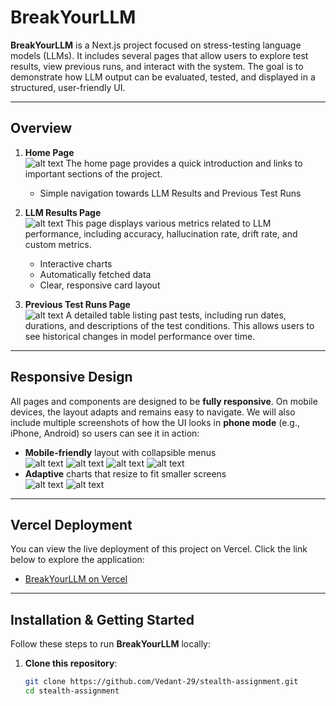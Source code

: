# BreakYourLLM

**BreakYourLLM** is a Next.js project focused on stress-testing language models (LLMs). It includes several pages that allow users to explore test results, view previous runs, and interact with the system. The goal is to demonstrate how LLM output can be evaluated, tested, and displayed in a structured, user-friendly UI.

---

## Overview

1. **Home Page**  
   ![alt text](./public/image.png)
   The home page provides a quick introduction and links to important sections of the project.  
   - Simple navigation towards LLM Results and Previous Test Runs

2. **LLM Results Page**  
   ![alt text](./public/image2.png)
   This page displays various metrics related to LLM performance, including accuracy, hallucination rate, drift rate, and custom metrics.  
   - Interactive charts  
   - Automatically fetched data  
   - Clear, responsive card layout  

3. **Previous Test Runs Page**  
   ![alt text](./public/image3.png)
   A detailed table listing past tests, including run dates, durations, and descriptions of the test conditions. This allows users to see historical changes in model performance over time.  

---

## Responsive Design

All pages and components are designed to be **fully responsive**. On mobile devices, the layout adapts and remains easy to navigate. We will also include multiple screenshots of how the UI looks in **phone mode** (e.g., iPhone, Android) so users can see it in action:
- **Mobile-friendly** layout with collapsible menus  
![alt text](./public/image-6.png) ![alt text](./public/image-1.png) ![alt text](./public/image-2.png) ![alt text](./public/image-3.png)
- **Adaptive** charts that resize to fit smaller screens  
![alt text](./public/image-4.png) ![alt text](./public/image-5.png)

---

## Vercel Deployment

You can view the live deployment of this project on Vercel. Click the link below to explore the application:
- [BreakYourLLM on Vercel](https://stealth-assignment-48cs.vercel.app/)
---

## Installation & Getting Started

Follow these steps to run **BreakYourLLM** locally:

1. **Clone this repository**:
   ```bash
   git clone https://github.com/Vedant-29/stealth-assignment.git
   cd stealth-assignment